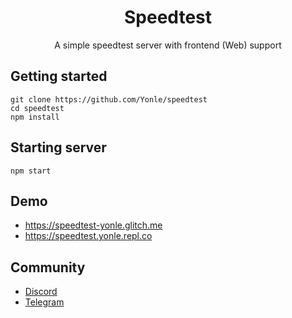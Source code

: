 <div align="center">
	<h1>Speedtest</h1>
	<p>A simple speedtest server with frontend (Web) support</p>
</div>

## Getting started
```
git clone https://github.com/Yonle/speedtest
cd speedtest
npm install
```

## Starting server
```
npm start
```

## Demo
- https://speedtest-yonle.glitch.me
- https://speedtest.yonle.repl.co

## Community
- [Discord](https://quickstream.yonle.repl.co/discord)
- [Telegram](https://t.me/yonlecoder)
